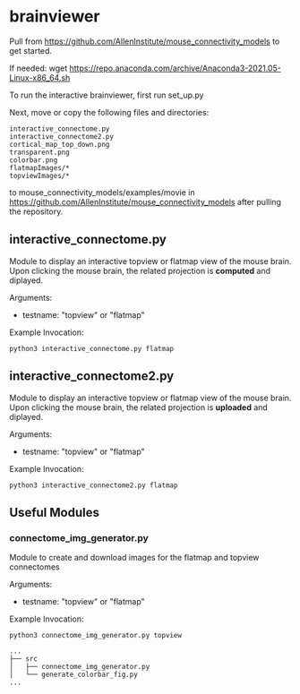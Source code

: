 # brainviewer

Pull from https://github.com/AllenInstitute/mouse_connectivity_models to get started.

If needed: wget https://repo.anaconda.com/archive/Anaconda3-2021.05-Linux-x86_64.sh


To run the interactive brainviewer, first run set_up.py

Next, move or copy the following files and directories:
```
interactive_connectome.py
interactive_connectome2.py
cortical_map_top_down.png
transparent.png
colorbar.png
flatmapImages/*
topviewImages/*
```
to mouse_connectivity_models/examples/movie in https://github.com/AllenInstitute/mouse_connectivity_models after pulling the repository.


## interactive_connectome.py
Module to display an interactive topview or flatmap view of the mouse brain. Upon clicking the mouse brain, the related projection is **computed** and diplayed.

Arguments:
- testname: "topview" or "flatmap"

Example Invocation:
```
python3 interactive_connectome.py flatmap
```


## interactive_connectome2.py 
Module to display an interactive topview or flatmap view of the mouse brain. Upon clicking the mouse brain, the related projection is **uploaded** and diplayed. 

Arguments:
- testname: "topview" or "flatmap"

Example Invocation:
```
python3 interactive_connectome2.py flatmap
```


## Useful Modules

### connectome_img_generator.py
Module to create and download images for the flatmap and topview connectomes

Arguments:
- testname: "topview" or "flatmap"

Example Invocation:
```
python3 connectome_img_generator.py topview
```

```
...
├── src
│   ├── connectome_img_generator.py
│   └── generate_colorbar_fig.py
...
```